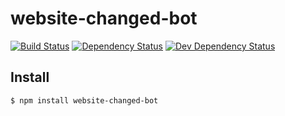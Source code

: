 # website-changed-bot

[![Build Status](https://travis-ci.com/EdJoPaTo/website-changed-bot.svg?branch=master)](https://travis-ci.com/EdJoPaTo/website-changed-bot)
[![Dependency Status](https://david-dm.org/EdJoPaTo/website-changed-bot/status.svg)](https://david-dm.org/EdJoPaTo/website-changed-bot)
[![Dev Dependency Status](https://david-dm.org/EdJoPaTo/website-changed-bot/dev-status.svg)](https://david-dm.org/EdJoPaTo/website-changed-bot?type=dev)

>


## Install

```
$ npm install website-changed-bot
```
